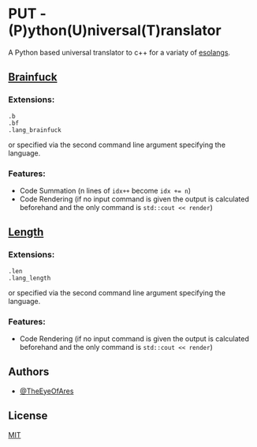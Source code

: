 # PUT - (P)ython(U)niversal(T)ranslator

A Python based universal translator to c++ for a variaty of [esolangs](https://esolangs.org/).

## [Brainfuck](https://esolangs.org/wiki/Brainfuck)

### Extensions:

```
.b
.bf
.lang_brainfuck
```
 or specified via the second command line argument specifying the language.

### Features:
- Code Summation (n lines of `idx++` become `idx += n`)
- Code Rendering (if no input command is given the output is calculated beforehand and the only command is `std::cout << render`)


## [Length](https://esolangs.org/wiki/Length)

### Extensions:

```
.len
.lang_length
```
 or specified via the second command line argument specifying the language.

### Features:
- Code Rendering (if no input command is given the output is calculated beforehand and the only command is `std::cout << render`)

## Authors

- [@TheEyeOfAres](https://www.github.com/TheEyeOfAres)


## License

[MIT](https://choosealicense.com/licenses/mit/)